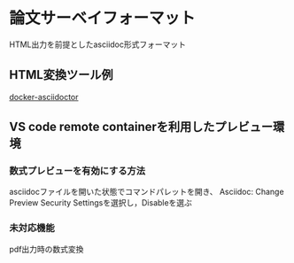 # 論文サーベイフォーマット
HTML出力を前提としたasciidoc形式フォーマット  


## HTML変換ツール例
[docker-asciidoctor](https://github.com/asciidoctor/docker-asciidoctor)


## VS code remote containerを利用したプレビュー環境

### 数式プレビューを有効にする方法
asciidocファイルを開いた状態でコマンドパレットを開き、
Asciidoc: Change Preview Security Settingsを選択し，Disableを選ぶ

### 未対応機能
pdf出力時の数式変換